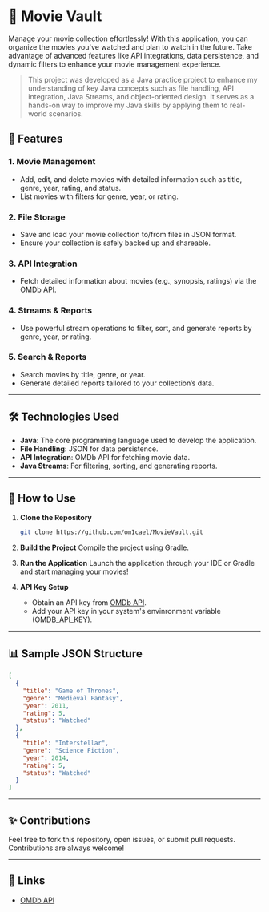 # 🎥 Movie Vault

Manage your movie collection effortlessly! With this application, you can organize the movies you've watched and plan to watch in the future. Take advantage of advanced features like API integrations, data persistence, and dynamic filters to enhance your movie management experience.

> This project was developed as a Java practice project to enhance my understanding of key Java concepts such as file handling, API integration, Java Streams, and object-oriented design. It serves as a hands-on way to improve my Java skills by applying them to real-world scenarios. 

## 🔧 Features

### 1. **Movie Management**
- Add, edit, and delete movies with detailed information such as title, genre, year, rating, and status.
- List movies with filters for genre, year, or rating.

### 2. **File Storage**
- Save and load your movie collection to/from files in JSON format.
- Ensure your collection is safely backed up and shareable.

### 3. **API Integration**
- Fetch detailed information about movies (e.g., synopsis, ratings) via the OMDb API.

### 4. **Streams & Reports**
- Use powerful stream operations to filter, sort, and generate reports by genre, year, or rating.

### 5. **Search & Reports**
- Search movies by title, genre, or year.
- Generate detailed reports tailored to your collection’s data.

---

## 🛠️ Technologies Used
- **Java**: The core programming language used to develop the application.
- **File Handling**: JSON for data persistence.
- **API Integration**: OMDb API for fetching movie data.
- **Java Streams**: For filtering, sorting, and generating reports.

---

## 📗 How to Use

1. **Clone the Repository**
   ```bash
   git clone https://github.com/om1cael/MovieVault.git
   ```

2. **Build the Project**
   Compile the project using Gradle.

3. **Run the Application**
   Launch the application through your IDE or Gradle and start managing your movies!

4. **API Key Setup**
   - Obtain an API key from [OMDb API](https://www.omdbapi.com/).
   - Add your API key in your system's envinronment variable (OMDB_API_KEY).

---

## 📊 Sample JSON Structure
```json
[
  {
    "title": "Game of Thrones",
    "genre": "Medieval Fantasy",
    "year": 2011,
    "rating": 5,
    "status": "Watched"
  },
  {
    "title": "Interstellar",
    "genre": "Science Fiction",
    "year": 2014,
    "rating": 5,
    "status": "Watched"
  }
]
```

---

## ✨ Contributions
Feel free to fork this repository, open issues, or submit pull requests. Contributions are always welcome!

---

## 🔗 Links
- [OMDb API](https://www.omdbapi.com/)
